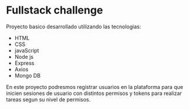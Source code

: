 # Fullstack challenge

Proyecto basico desarrollado utilizando las tecnologias:
- HTML
- CSS
- javaScript
- Node js
- Express
- Axios
- Mongo DB

En este proyecto podresmos registrar usuarios en la plataforma para que inicien sesiones de usuario con distintos permisos y tokens para realizar tareas segun su nivel de permisos.
